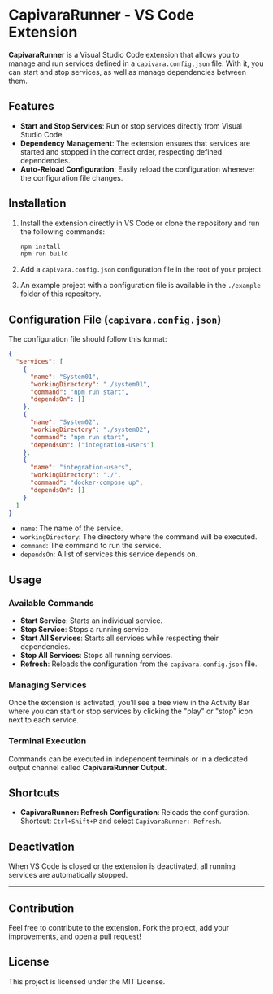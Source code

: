 # CapivaraRunner - VS Code Extension

**CapivaraRunner** is a Visual Studio Code extension that allows you to manage and run services defined in a `capivara.config.json` file. With it, you can start and stop services, as well as manage dependencies between them.

## Features

- **Start and Stop Services**: Run or stop services directly from Visual Studio Code.
- **Dependency Management**: The extension ensures that services are started and stopped in the correct order, respecting defined dependencies.
- **Auto-Reload Configuration**: Easily reload the configuration whenever the configuration file changes.

## Installation

1. Install the extension directly in VS Code or clone the repository and run the following commands:
    ```bash
    npm install
    npm run build
    ```

2. Add a `capivara.config.json` configuration file in the root of your project.
3. An example project with a configuration file is available in the `./example` folder of this repository.

## Configuration File (`capivara.config.json`)

The configuration file should follow this format:

```json
{
  "services": [
    {
      "name": "System01",
      "workingDirectory": "./system01",
      "command": "npm run start",
      "dependsOn": []
    },
    {
      "name": "System02",
      "workingDirectory": "./system02",
      "command": "npm run start",
      "dependsOn": ["integration-users"]
    },
    {
      "name": "integration-users",
      "workingDirectory": "./",
      "command": "docker-compose up",
      "dependsOn": []
    }
  ]
}
```
- `name`: The name of the service.
- `workingDirectory`: The directory where the command will be executed.
- `command`: The command to run the service.
- `dependsOn`: A list of services this service depends on.

## Usage
### Available Commands
- **Start Service**: Starts an individual service.
- **Stop Service**: Stops a running service.
- **Start All Services**: Starts all services while respecting their dependencies.
- **Stop All Services**: Stops all running services.
- **Refresh**: Reloads the configuration from the `capivara.config.json` file.

### Managing Services

Once the extension is activated, you’ll see a tree view in the Activity Bar where you can start or stop services by clicking the "play" or "stop" icon next to each service.

### Terminal Execution

Commands can be executed in independent terminals or in a dedicated output channel called **CapivaraRunner Output**.

## Shortcuts

- **CapivaraRunner: Refresh Configuration**: Reloads the configuration. Shortcut: `Ctrl+Shift+P` and select `CapivaraRunner: Refresh`.

## Deactivation

When VS Code is closed or the extension is deactivated, all running services are automatically stopped.

---

## Contribution

Feel free to contribute to the extension. Fork the project, add your improvements, and open a pull request!

## License

This project is licensed under the MIT License.